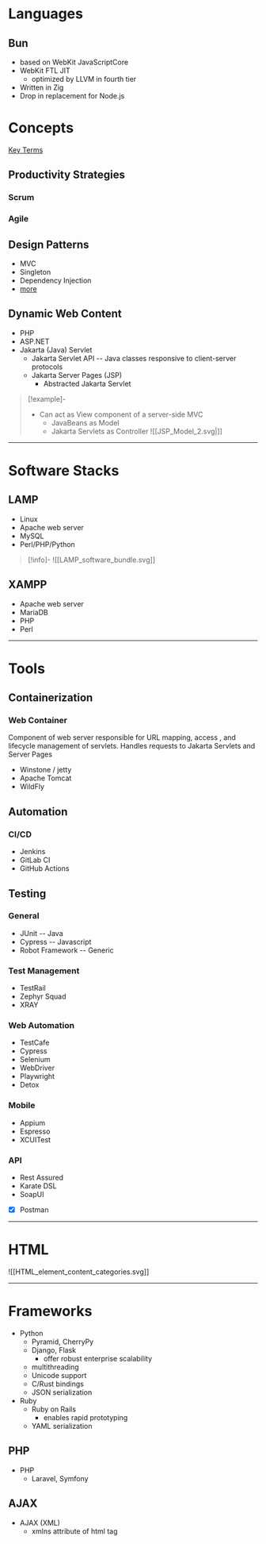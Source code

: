 # Languages
## Bun
- based on WebKit JavaScriptCore
- WebKit FTL JIT
	- optimized by LLVM in fourth tier
- Written in Zig
- Drop in replacement for Node.js

# Concepts
[Key Terms](https://trpc.io/docs/concepts)
## Productivity Strategies
### Scrum
### Agile

## Design Patterns
- MVC
- Singleton
- Dependency Injection
- [more](https://www.geeksforgeeks.org/design-patterns-for-mobile-development/)

## Dynamic Web Content
- PHP
- ASP.NET
- Jakarta (Java) Servlet
	- Jakarta Servlet API -- Java classes responsive to client-server protocols
	- Jakarta Server Pages (JSP)
		- Abstracted Jakarta Servlet
> [!example]-
> - Can act as View component of a server-side MVC
> 	- JavaBeans as Model
> 	- Jakarta Servlets as Controller
> ![[JSP_Model_2.svg|]]

---
# Software Stacks
## LAMP
- Linux
- Apache web server
- MySQL
- Perl/PHP/Python
> [!info]-
> ![[LAMP_software_bundle.svg]]

## XAMPP
- Apache web server
- MariaDB
- PHP
- Perl

---
# Tools
## Containerization
### Web Container
Component of web server responsible for URL mapping, access , and lifecycle management of servlets.
Handles requests to Jakarta Servlets and Server Pages
- Winstone / jetty
- Apache Tomcat
- WildFly
## Automation
### CI/CD
- Jenkins
- GitLab CI
- GitHub Actions

## Testing
### General
- JUnit -- Java
- Cypress -- Javascript
- Robot Framework -- Generic
### Test Management
- TestRail
- Zephyr Squad
- XRAY
### Web Automation
- TestCafe
- Cypress
- Selenium
- WebDriver
- Playwright
- Detox
### Mobile
- Appium
- Espresso
- XCUITest
### API
- Rest Assured
- Karate DSL
- SoapUI
- [x] Postman

---
# HTML
![[HTML_element_content_categories.svg]]

---
# Frameworks
- Python
	- Pyramid, CherryPy
	- Django, Flask
		- offer robust enterprise scalability
	- multithreading
	- Unicode support
	- C/Rust bindings
	- JSON serialization
- Ruby
	- Ruby on Rails
		- enables rapid prototyping
	- YAML serialization
## PHP
- PHP
	- Laravel, Symfony

## AJAX
- AJAX (XML)
	- xmlns attribute of html tag
